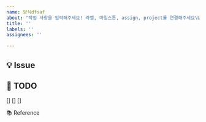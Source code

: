 ```yaml
---
name: 양식dfsaf
about: "작업 사항을 입력해주세요! 라벨, 마일스톤, assign, project를 연결해주세요\U0001F60A"
title: ''
labels: ''
assignees: ''

---
```


💡 Issue
-----



📝 TODO
-----
[]
[]
[]


📚 Reference
